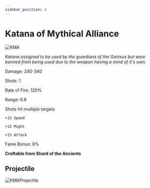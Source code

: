 ```yaml
---
sidebar_position: 4
---
```


# Katana of Mythical Alliance

![KMA](https://vwiki.valorserver.com/api/item/picture/katana%20of%20mythical%20alliance)

<i>Katana assigned to be used by the guardians of the Genisus but were banned from being used due to the weapon having a mind of it's own.</i>

Damage: 240-340

Shots: 1

Rate of Fire: 120%

Range: 6.8

Shots hit multiple targets

    +15 Speed
    
    +15 Might
    
    +15 Attack
    
Fame Bonus: 8%

**Craftable from Shard of the Ancients**

## Projectile

![KMAProjectile](https://cdn.discordapp.com/attachments/948448304574910534/948596530305183794/unknown.png)
